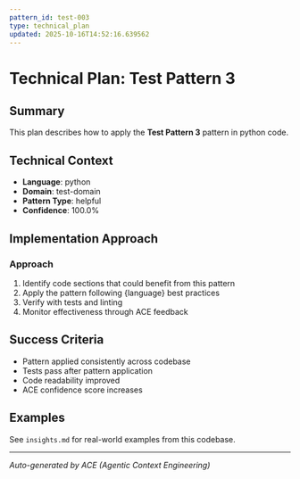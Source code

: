 ```yaml
---
pattern_id: test-003
type: technical_plan
updated: 2025-10-16T14:52:16.639562
---
```

# Technical Plan: Test Pattern 3

## Summary

This plan describes how to apply the **Test Pattern 3** pattern in python code.

## Technical Context

- **Language**: python
- **Domain**: test-domain
- **Pattern Type**: helpful
- **Confidence**: 100.0%

## Implementation Approach

### Approach

1. Identify code sections that could benefit from this pattern
2. Apply the pattern following {language} best practices
3. Verify with tests and linting
4. Monitor effectiveness through ACE feedback

## Success Criteria

- Pattern applied consistently across codebase
- Tests pass after pattern application
- Code readability improved
- ACE confidence score increases

## Examples

See `insights.md` for real-world examples from this codebase.

---

*Auto-generated by ACE (Agentic Context Engineering)*
